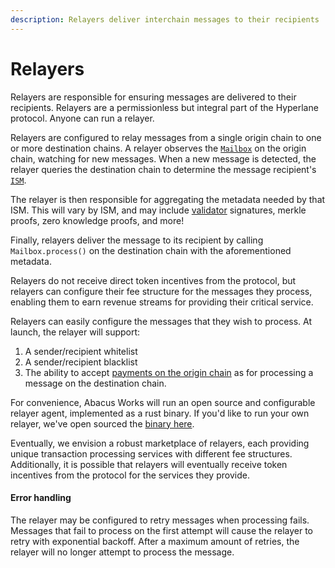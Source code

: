 ```yaml
---
description: Relayers deliver interchain messages to their recipients
---
```


# Relayers

Relayers are responsible for ensuring messages are delivered to their recipients. Relayers are a permissionless but integral part of the Hyperlane protocol. Anyone can run a relayer.

Relayers are configured to relay messages from a single origin chain to one or more destination chains. A relayer observes the [`Mailbox`](../messaging/) on the origin chain, watching for new messages. When a new message is detected, the relayer queries the destination chain to determine the message recipient's [`ISM`](../security/sovereign-consensus.md#interchain-security-modules).

The relayer is then responsible for aggregating the metadata needed by that ISM. This will vary by ISM, and may include [validator](validators.md) signatures, merkle proofs, zero knowledge proofs, and more!

Finally, relayers deliver the message to its recipient by calling `Mailbox.process()` on the destination chain with the aforementioned metadata.&#x20;

Relayers do not receive direct token incentives from the protocol, but relayers can configure their fee structure for the messages they process, enabling them to earn revenue streams for providing their critical service.

Relayers can easily configure the messages that they wish to process. At launch, the relayer will support:

1. A sender/recipient whitelist
2. A sender/recipient blacklist
3. The ability to accept [payments on the origin chain](../../developers/building-applications/nodejs-sdk/gas.md) as for processing a message on the destination chain.&#x20;

For convenience, Abacus Works will run an open source and configurable relayer agent, implemented as a rust binary. If you'd like to run your own relayer, we've open sourced the [binary here](https://github.com/hyperlane-xyz/hyperlane-monorepo/tree/main/rust/agents/relayer).&#x20;

Eventually, we envision a robust marketplace of relayers, each providing unique transaction processing services with different fee structures. Additionally, it is possible that relayers will eventually receive token incentives from the protocol for the services they provide.

#### Error handling

The relayer may be configured to retry messages when processing fails. Messages that fail to process on the first attempt will cause the relayer to retry with exponential backoff. After a maximum amount of retries, the relayer will no longer attempt to process the message.


